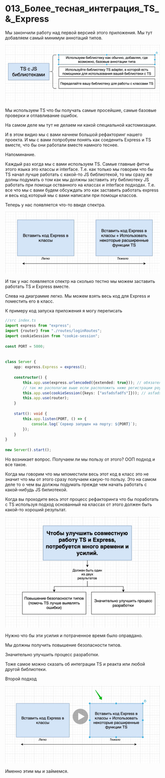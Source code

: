 # 013_Более_тесная_интеграция_TS_&_Express

Мы закончили работу над первой версией этого приложения. Мы тут добавляем самый минимум аннотаций типов.

![](img/001.jpg)

Мы используем TS что бы получать самые просейшие, самые базовые проверки и отлавливание ошибок.

На самом деле мы тут не делаем ни какой специальной кастомизации.

И в этом видио мы с вами начнем большой рефакторинг нашего проекта. И мы с вами попробуем понять как соеденить Express и
TS вместе, что бы они работали вместе намного теснее.

Напоминание.

Каждый раз когда мы с вами используем TS. Самые главные фитчи этого языка это классы и interface. Т.е. как только мы
говорим что бы TS начал лучше работать с какой-то JS библиотекой, то мы сразу же долны подумать о том как мы должны
заставить эту библиотеку JS работать при помощи остванного на классах и interface подходах. Т.е. все что мы с вами будем
обсуждать это как заставить работать express и весь код который мы с вами написали при помощи классов.

Теперь у нас появляется что-то ввиде спектра.

![](img/002.jpg)

И так у нас появляется спектр на сколько тестно мы можем заставить работать TS и Express вместе.

Слева на диаграмме легко. Мы можем взять весь код для Express и поместить его в класс.

К примеру код запуска приложения я могу переписать

```ts
//src index.ts
import express from "express";
import {router} from "./routes/loginRoutes";
import cookieSession from "cookie-session";

const PORT = 5000;


class Server {
    app: express.Express = express();

    constructor() {
        this.app.use(express.urlencoded({extended: true})); // обязательно прописываю выше регистрации роутов и опциональный параметр extended: ставлю в true
        // так же располагаю выше если расположить ниже регистрации роутов то это может работать не корректно
        this.app.use(cookieSession({keys: ["asfadsfadfs"]})); // asfadsfadfs для кодировки сессии какая это будет строка не имеет значения просто это должно быть строкой
        this.app.use(router);
    }

    start(): void {
        this.app.listen(PORT, () => {
            console.log(`Сервер запущен на порту: ${PORT}`);
        });
    }
}

new Server().start();

```

Но возникает вопрос. Получаем ли мы пользу от этого? ООП подход и все такое.

Когда мы говорим что мы мпоместили весь этот код в класс это не значит что мы от этого сразу получаем какую-то пользу.
Это на самом деле то о чем вы должны подумать прежде чем начать работать с какой-нибудь JS билиотекой.

Когда вы проходите весь этот процесс рефакторинга что бы поработать с TS используя подход основанный на классах от этого
должен быть какой-то хороший результат.

![](img/003.jpg)

Нужно что бы эти усилия и потраченное время было оправдано.

Мы должны получить повышение безопасности типов.

Значительно улучшить процесс разработки.

Тоже самое можно сказать об интеграции TS и реакта или любой другой библиотеки.

Второй подход

![](img/004.jpg)

Именно этим мы и займемся.